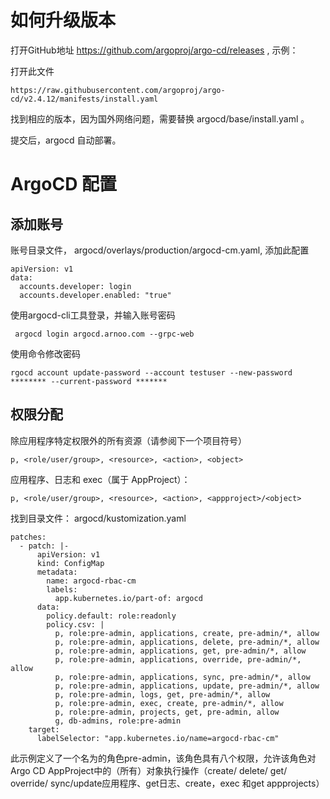 # 如何升级版本
打开GitHub地址 https://github.com/argoproj/argo-cd/releases ,
示例：

打开此文件
```
https://raw.githubusercontent.com/argoproj/argo-cd/v2.4.12/manifests/install.yaml
```
找到相应的版本，因为国外网络问题，需要替换 argocd/base/install.yaml 。

提交后，argocd 自动部署。
# ArgoCD 配置

## 添加账号
账号目录文件， argocd/overlays/production/argocd-cm.yaml, 添加此配置
```
apiVersion: v1
data:
  accounts.developer: login
  accounts.developer.enabled: "true"
```
使用argocd-cli工具登录，并输入账号密码
```
 argocd login argocd.arnoo.com --grpc-web
```
使用命令修改密码
```
rgocd account update-password --account testuser --new-password ******** --current-password *******

```
## 权限分配
除应用程序特定权限外的所有资源（请参阅下一个项目符号）
```
p, <role/user/group>, <resource>, <action>, <object>
```
应用程序、日志和 exec（属于 AppProject）：
```
p, <role/user/group>, <resource>, <action>, <appproject>/<object>
```
找到目录文件： argocd/kustomization.yaml
```
patches:
  - patch: |-
      apiVersion: v1
      kind: ConfigMap
      metadata:
        name: argocd-rbac-cm
        labels:
          app.kubernetes.io/part-of: argocd
      data:
        policy.default: role:readonly
        policy.csv: |
          p, role:pre-admin, applications, create, pre-admin/*, allow
          p, role:pre-admin, applications, delete, pre-admin/*, allow
          p, role:pre-admin, applications, get, pre-admin/*, allow
          p, role:pre-admin, applications, override, pre-admin/*, allow
          p, role:pre-admin, applications, sync, pre-admin/*, allow
          p, role:pre-admin, applications, update, pre-admin/*, allow
          p, role:pre-admin, logs, get, pre-admin/*, allow
          p, role:pre-admin, exec, create, pre-admin/*, allow
          p, role:pre-admin, projects, get, pre-admin, allow
          g, db-admins, role:pre-admin
    target:
      labelSelector: "app.kubernetes.io/name=argocd-rbac-cm"
```
此示例定义了一个名为的角色pre-admin，该角色具有八个权限，允许该角色对Argo CD AppProject中的（所有）对象执行操作（create/ delete/ get/ override/ sync/update应用程序、get日志、create，exec 和get appprojects）
